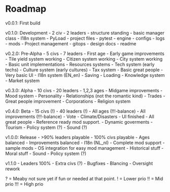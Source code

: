 # Roadmap
v0.0.1: First build

v0.1.0: Development
    - 2 civ
    - 2 leaders
    - structure standing
    - basic manager class
    - I18n system
    - PyLoad
    - project files
    - pytest
    - engine
    - configs
    - logs
    - mods
    - Project management
    - gitops
    - design docs
    - readme

v0.2.0: Pre-Alpha
    - 5 civs
    - 7 leaders
    - First age
    - Early game improvements
    - Tile yield system working
    - Citizen system working
    - City system working
    - Basic unit implementations
    - Resources systems
    - Tech system (early techs)
    - Culture system (early cultures)
    - Tax system
    - Basic great people
    - Very basic UI
    - I18n system (EN_en)
    - Saving
    - Loading
    - Knowledge system
    - Market system

v0.3.0: Alpha
    - 10 civs
    - 20 leaders
    - 1,2,3 ages
    - Midgame improvements
    - Mood system
    - Personality
    - Relationships (not the romantic kind)
    - Trades
    - Great people improvement
    - Corporations
    - Religion system

v0.4.0: Beta
    - 15 civs (!)
    - 40 leaders (!)
    - All ages (!!!-balance)
    - All improvements (!!!-balance)
    - Vote
    - Climate/Disasters
    - UI finished
    - All great people
    - Reference ready mod support.
    - Dynamic goverments
    - Tourism
    - Policy system (?)
    - Sound (?)

v1.0.0: Release
    - >90% leaders playable
    - 100% civs playable
    - Ages balanced
    - Improvements balanced
    - I18n (NL_nl)
    - Complete mod support
    - sample mods
    - OS integration for easy mod management
    - Historical stuff
    - Moral stuff
    - Sound
    - Policy system (?)

v1.1.0
    - Leaders 100%
    - Extra civs (?)
    - Bugfixes
    - Blancing
    - Oversight rework

? = Meaby not sure yet if fun or needed at that point.
! = Lower prio
!! = Mid prio
!!! = High prio
